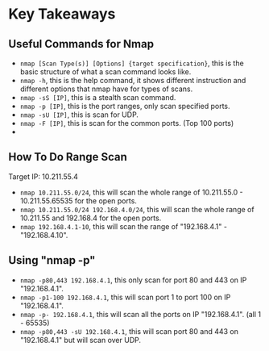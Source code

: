 # Key Takeaways

<h2>Useful Commands for Nmap</h2> 

- ```nmap [Scan Type(s)] [Options] {target specification}```, this is the basic structure of what a scan command looks like.
- ```nmap -h```, this is the help command, it shows different instruction and different options that nmap have for types of scans.
- ```nmap -sS [IP]```, this is a stealth scan command.
- ```nmap -p [IP]```, this is the port ranges, only scan specified ports.
- ```nmap -sU [IP]```, this is scan for UDP.
- ```nmap -F [IP]```, this is scan for the common ports. (Top 100 ports)
- 

<h2></h2>

<h2>How To Do Range Scan</h2>

Target IP: 10.211.55.4
- ```nmap 10.211.55.0/24```, this will scan the whole range of 10.211.55.0 - 10.211.55.65535 for the open ports.
- ```nmap 10.211.55.0/24 192.168.4.0/24```, this will scan the whole range of 10.211.55 and 192.168.4 for the open ports.
- ```nmap 192.168.4.1-10```, this will scan the range of "192.168.4.1" - "192.168.4.10".

<h2></h2>

<h2>Using "nmap -p" </h2>

- ```nmap -p80,443 192.168.4.1```, this only scan for port 80 and 443 on IP "192.168.4.1".
- ```nmap -p1-100 192.168.4.1```, this will scan port 1 to port 100 on IP "192.168.4.1".
- ```nmap -p- 192.168.4.1```, this will scan all the ports on IP "192.168.4.1". (all 1 - 65535)
- ```nmap -p80,443 -sU 192.168.4.1```, this will scan port 80 and 443 on "192.168.4.1" but will scan over UDP.
